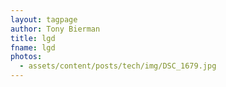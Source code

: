 ```yaml
---
layout: tagpage
author: Tony Bierman
title: lgd
fname: lgd
photos:
  - assets/content/posts/tech/img/DSC_1679.jpg
---
```


